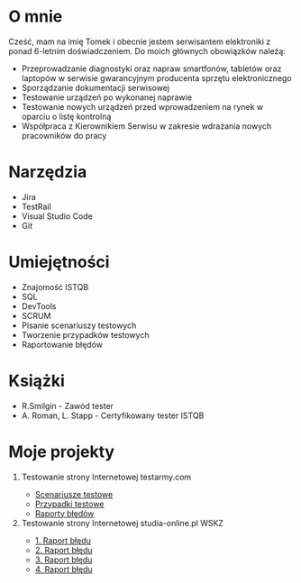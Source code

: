 <h1>O mnie</h1>
Cześć, mam na imię Tomek i obecnie jestem serwisantem elektroniki z ponad 6-letnim doświadczeniem. Do moich głównych obowiązków należą: <ul>
<li>Przeprowadzanie diagnostyki oraz napraw smartfonów, tabletów oraz laptopów w serwisie gwarancyjnym producenta sprzętu elektronicznego</li>
<li>Sporządzanie dokumentacji serwisowej </li>
<li>Testowanie urządzeń po wykonanej naprawie </li>
<li>Testowanie nowych urządzeń przed wprowadzeniem na rynek w oparciu o listę kontrolną </li>
<li>Współpraca z Kierownikiem Serwisu w zakresie wdrażania nowych pracowników do pracy </li>
</ul>

<h1>Narzędzia</h1>
<ul>
<li>Jira </li> 
<li>TestRail </li>
<li>Visual Studio Code </li>
<li>Git </li>
</ul>

<h1>Umiejętności</h1>
<ul>
<li>Znajomość ISTQB </li> 
<li>SQL</li>
<li>DevTools </li>
<li>SCRUM </li> 
<li>Pisanie scenariuszy testowych </li>
<li>Tworzenie przypadków testowych </li>
<li>Raportowanie błędów </li>
</ul>

<h1>Książki</h1>
<ul>
<li>R.Smilgin - Zawód tester </li>
<li>A. Roman, L. Stapp - Certyfikowany tester ISTQB </li>
</ul>

<h1>Moje projekty</h1>
<ol>
<li>Testowanie strony Internetowej testarmy.com</li>

<ul>
<li><a href="https://docs.google.com/spreadsheets/d/1PTwKa9PpbUowTkgXR9_EAGmyGmlhmdknsHo82p7C5Os/edit#gid=0" target="_blank" rel="noopener noreferrer">Scenariusze testowe</a> </li>
<li><a href="https://docs.google.com/spreadsheets/d/1PTwKa9PpbUowTkgXR9_EAGmyGmlhmdknsHo82p7C5Os/edit#gid=1259240765" target="_blank" rel="noopener noreferrer">Przypadki testowe</a> </li>
<li><a href="https://docs.google.com/document/d/10AaW_0m_LiWHRHeG08x3bo4cT_qYHh5lb_hY4_QxNIs/edit" target="_blank" rel="noopener noreferrer">Raporty błędów</a>
</ul>

<li>Testowanie strony Internetowej studia-online.pl WSKZ</li>

<ul>
<li><a href="https://docs.google.com/document/d/1_P3IAIji1z9UxMO6f7m10kqpvJowCAU7/edit?usp=sharing&ouid=111023701188671303108&rtpof=true&sd=true" target="_blank" rel="noopener noreferrer">1. Raport błędu</a> </li>
<li><a href="https://docs.google.com/document/d/1l8TubWDPQFpTVEW_Ot80tSbqP7ZyTfJF/edit?usp=drive_link&ouid=111023701188671303108&rtpof=true&sd=true" target="_blank" rel="noopener noreferrer">2. Raport błędu</a> </li>
<li><a href="https://docs.google.com/document/d/1q-udz9nClvgZBOnj_9GS2sqAoSkYiTub/edit?usp=sharing&ouid=111023701188671303108&rtpof=true&sd=true" target="_blank" rel="noopener noreferrer">3. Raport błędu</a> </li>
<li><a href="https://docs.google.com/document/d/1FhITIfUvfpjVkIi06A2kKMqs1XUF0Q8v/edit?usp=sharing&ouid=111023701188671303108&rtpof=true&sd=true" target="_blank" rel="noopener noreferrer">4. Raport błędu</a> </li>
</ul>
</ol>
